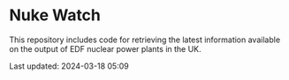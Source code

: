 # Nuke Watch

This repository includes code for retrieving the latest information available on the output of EDF nuclear power plants in the UK.

Last updated: 2024-03-18 05:09
